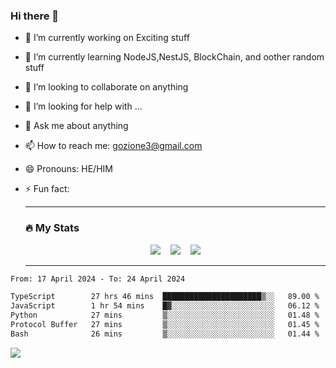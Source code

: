 ### Hi there 👋

<!--
**charlieScript/charlieScript** is a ✨ _special_ ✨ repository because its `README.md` (this file) appears on your GitHub profile.

Here are some ideas to get you started: -->

- 🔭 I’m currently working on Exciting stuff
- 🌱 I’m currently learning NodeJS,NestJS, BlockChain, and oother random stuff
- 👯 I’m looking to collaborate on anything
- 🤔 I’m looking for help with ...
- 💬 Ask me about anything
- 📫 How to reach me: gozione3@gmail.com
- 😄 Pronouns: HE/HIM
- ⚡ Fun fact:


  ---

  ### :fire: My Stats

  <div id="stats" align="center">
  <img src="http://github-readme-streak-stats.herokuapp.com?user=charlieScript&theme=dark&date_format=M%20j%5B%2C%20Y%5D" />&nbsp;&nbsp;&nbsp;
  <img src="https://github-readme-stats.vercel.app/api/top-langs/?username=charlieScript&layout=compact&theme=vision-friendly-dark"/>&nbsp;&nbsp;&nbsp;
  <img src="https://github-readme-stats.vercel.app/api?username=charlieScript&show_icons=true&theme=radical"/>
  </div>

  ---



<!--START_SECTION:waka-->

```txt
From: 17 April 2024 - To: 24 April 2024

TypeScript        27 hrs 46 mins  ██████████████████████▒░░   89.00 %
JavaScript        1 hr 54 mins    █▓░░░░░░░░░░░░░░░░░░░░░░░   06.12 %
Python            27 mins         ▒░░░░░░░░░░░░░░░░░░░░░░░░   01.48 %
Protocol Buffer   27 mins         ▒░░░░░░░░░░░░░░░░░░░░░░░░   01.45 %
Bash              26 mins         ▒░░░░░░░░░░░░░░░░░░░░░░░░   01.44 %
```

<!--END_SECTION:waka-->
![](https://komarev.com/ghpvc/?username=charlieScript)

